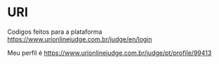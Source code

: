 # URI

Codigos feitos para a plataforma https://www.urionlinejudge.com.br/judge/en/login

Meu perfil é https://www.urionlinejudge.com.br/judge/pt/profile/99413
